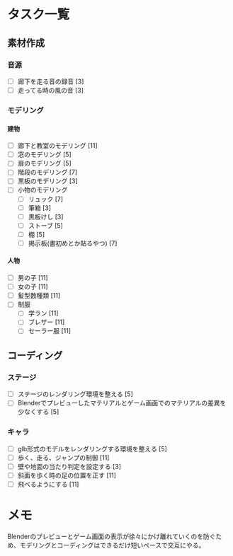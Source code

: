 # タスク一覧

## 素材作成

### 音源

- [ ] 廊下を走る音の録音 [3]
- [ ] 走ってる時の風の音 [3]

### モデリング

#### 建物

- [ ] 廊下と教室のモデリング [11]
- [ ] 窓のモデリング [5]
- [ ] 扉のモデリング [5]
- [ ] 階段のモデリング [7]
- [ ] 黒板のモデリング [3]
- [ ] 小物のモデリング
    - [ ] リュック [7]
    - [ ] 筆箱 [3]
    - [ ] 黒板けし [3]
    - [ ] ストーブ [5]
    - [ ] 棚 [5]
    - [ ] 掲示板(書初めとか貼るやつ) [7]

#### 人物

- [ ] 男の子 [11]
- [ ] 女の子 [11]
- [ ] 髪型数種類 [11]
- [ ] 制服
    - [ ] 学ラン [11]
    - [ ] ブレザー [11]
    - [ ] セーラー服 [11]

## コーディング

### ステージ

- [ ] ステージのレンダリング環境を整える [5]
- [ ] Blenderでプレビューしたマテリアルとゲーム画面でのマテリアルの差異を少なくする [5]

### キャラ

- [ ] glb形式のモデルをレンダリングする環境を整える [5]
- [ ] 歩く、走る、ジャンプの制御 [11]
- [ ] 壁や地面の当たり判定を設定する [3]
- [ ] 斜面を歩く時の足の位置を正す [11]
- [ ] 飛べるようにする [11]

# メモ

Blenderのプレビューとゲーム画面の表示が徐々にかけ離れていくのを防ぐため、モデリングとコーディングはできるだけ短いペースで交互にやる。
